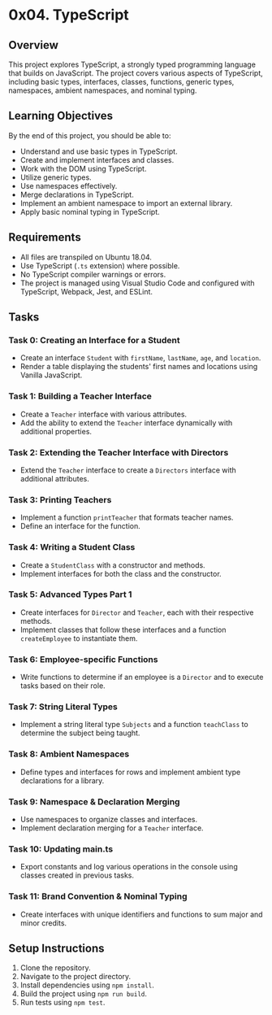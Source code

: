 # 0x04. TypeScript

## Overview
This project explores TypeScript, a strongly typed programming language that builds on JavaScript. The project covers various aspects of TypeScript, including basic types, interfaces, classes, functions, generic types, namespaces, ambient namespaces, and nominal typing.

## Learning Objectives
By the end of this project, you should be able to:

- Understand and use basic types in TypeScript.
- Create and implement interfaces and classes.
- Work with the DOM using TypeScript.
- Utilize generic types.
- Use namespaces effectively.
- Merge declarations in TypeScript.
- Implement an ambient namespace to import an external library.
- Apply basic nominal typing in TypeScript.

## Requirements
- All files are transpiled on Ubuntu 18.04.
- Use TypeScript (`.ts` extension) where possible.
- No TypeScript compiler warnings or errors.
- The project is managed using Visual Studio Code and configured with TypeScript, Webpack, Jest, and ESLint.

## Tasks
### Task 0: Creating an Interface for a Student
- Create an interface `Student` with `firstName`, `lastName`, `age`, and `location`.
- Render a table displaying the students' first names and locations using Vanilla JavaScript.

### Task 1: Building a Teacher Interface
- Create a `Teacher` interface with various attributes.
- Add the ability to extend the `Teacher` interface dynamically with additional properties.

### Task 2: Extending the Teacher Interface with Directors
- Extend the `Teacher` interface to create a `Directors` interface with additional attributes.

### Task 3: Printing Teachers
- Implement a function `printTeacher` that formats teacher names.
- Define an interface for the function.

### Task 4: Writing a Student Class
- Create a `StudentClass` with a constructor and methods.
- Implement interfaces for both the class and the constructor.

### Task 5: Advanced Types Part 1
- Create interfaces for `Director` and `Teacher`, each with their respective methods.
- Implement classes that follow these interfaces and a function `createEmployee` to instantiate them.

### Task 6: Employee-specific Functions
- Write functions to determine if an employee is a `Director` and to execute tasks based on their role.

### Task 7: String Literal Types
- Implement a string literal type `Subjects` and a function `teachClass` to determine the subject being taught.

### Task 8: Ambient Namespaces
- Define types and interfaces for rows and implement ambient type declarations for a library.

### Task 9: Namespace & Declaration Merging
- Use namespaces to organize classes and interfaces.
- Implement declaration merging for a `Teacher` interface.

### Task 10: Updating main.ts
- Export constants and log various operations in the console using classes created in previous tasks.

### Task 11: Brand Convention & Nominal Typing
- Create interfaces with unique identifiers and functions to sum major and minor credits.

## Setup Instructions
1. Clone the repository.
2. Navigate to the project directory.
3. Install dependencies using `npm install`.
4. Build the project using `npm run build`.
5. Run tests using `npm test`.


